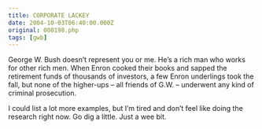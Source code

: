 ```yaml
---
title: CORPORATE LACKEY
date: 2004-10-03T06:40:00.000Z
original: 000198.php
tags: [gwb]
---
```


George W. Bush doesn’t represent you or me. He’s a rich man who works for other rich men. When Enron cooked their books and sapped the retirement funds of thousands of investors, a few Enron underlings took the fall, but none of the higher-ups – all friends of G.W. – underwent any kind of criminal prosecution.

I could list a lot more examples, but I’m tired and don’t feel like doing the research right now. Go dig a little. Just a wee bit.
